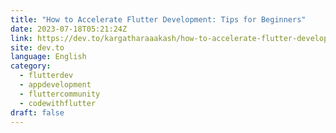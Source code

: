 ```yaml
---
title: "How to Accelerate Flutter Development: Tips for Beginners"
date: 2023-07-18T05:21:24Z
link: https://dev.to/kargatharaaakash/how-to-accelerate-flutter-development-tips-for-beginners-3205?utm_medium=RSS&utm_source=news.12bit.vn
site: dev.to
language: English
category:
  - flutterdev
  - appdevelopment
  - fluttercommunity
  - codewithflutter
draft: false
---
```

